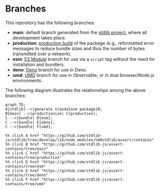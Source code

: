 <!--

@license Apache-2.0

Copyright (c) 2022 The Stdlib Authors.

Licensed under the Apache License, Version 2.0 (the "License");
you may not use this file except in compliance with the License.
You may obtain a copy of the License at

    http://www.apache.org/licenses/LICENSE-2.0

Unless required by applicable law or agreed to in writing, software
distributed under the License is distributed on an "AS IS" BASIS,
WITHOUT WARRANTIES OR CONDITIONS OF ANY KIND, either express or implied.
See the License for the specific language governing permissions and
limitations under the License.

-->

# Branches

This repository has the following branches:

-   **main**: default branch generated from the [stdlib project][stdlib-url], where all development takes place.
-   **production**: [production build][production-url] of the package (e.g., reformatted error messages to reduce bundle sizes and thus the number of bytes transmitted over a network).
-   **esm**: [ES Module][esm-url] branch for use via a `script` tag without the need for installation and bundlers.
-   **deno**: [Deno][deno-url] branch for use in Deno.
-   **umd**: [UMD][umd-url] branch for use in Observable, or in dual browser/Node.js environments.

The following diagram illustrates the relationships among the above branches:

```mermaid
graph TD;
A[stdlib]-->|generate standalone package|B;
B[main] -->|productionize| C[production];
C -->|bundle| D[esm];
C -->|bundle| E[deno];
C -->|bundle| F[umd];

%% click A href "https://github.com/stdlib-js/stdlib/tree/develop/lib/node_modules/%40stdlib/assert/contains"
%% click B href "https://github.com/stdlib-js/assert-contains/tree/main"
%% click C href "https://github.com/stdlib-js/assert-contains/tree/production"
%% click D href "https://github.com/stdlib-js/assert-contains/tree/esm"
%% click E href "https://github.com/stdlib-js/assert-contains/tree/deno"
%% click F href "https://github.com/stdlib-js/assert-contains/tree/umd"
```

[stdlib-url]: https://github.com/stdlib-js/stdlib/tree/develop/lib/node_modules/%40stdlib/assert/contains
[production-url]: https://github.com/stdlib-js/assert-contains/tree/production
[deno-url]: https://github.com/stdlib-js/assert-contains/tree/deno
[umd-url]: https://github.com/stdlib-js/assert-contains/tree/umd
[esm-url]: https://github.com/stdlib-js/assert-contains/tree/esm